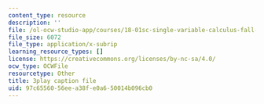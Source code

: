 ```yaml
---
content_type: resource
description: ''
file: /ol-ocw-studio-app/courses/18-01sc-single-variable-calculus-fall-2010/97c6556056eea38fe0a650014b096cb0_21784.srt
file_size: 6072
file_type: application/x-subrip
learning_resource_types: []
license: https://creativecommons.org/licenses/by-nc-sa/4.0/
ocw_type: OCWFile
resourcetype: Other
title: 3play caption file
uid: 97c65560-56ee-a38f-e0a6-50014b096cb0
---
```


